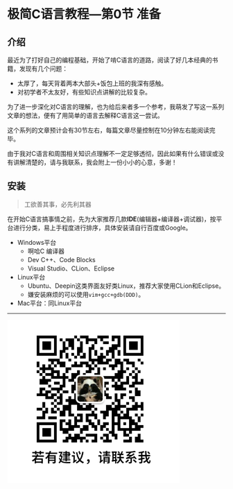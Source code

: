 # 极简C语言教程—第0节 准备

## 介绍

最近为了打好自己的编程基础，开始了啃C语言的道路，阅读了好几本经典的书籍，发现有几个问题：

- 太厚了，每天背着两本大部头+饭包上班的我深有感触。
- 对初学者不太友好，有些知识点讲解的比较复杂。

为了进一步深化对C语言的理解，也为给后来者多一个参考，我萌发了写这一系列文章的想法，便有了用简单的语言去解释C语言这一尝试。

这个系列的文章预计会有30节左右，每篇文章尽量控制在10分钟左右能阅读完毕。

由于我对C语言和周围相关知识点理解不一定足够透彻，因此如果有什么错误或没有讲解清楚的，请与我联系，我会附上一份小小的心意，多谢！

## 安装

> 工欲善其事，必先利其器

在开始C语言搞事情之前，先为大家推荐几款**IDE**(编辑器+编译器+调试器)，按平台进行分类，易上手程度进行排序，具体安装请自行百度或Google。

- Windows平台
  - 啊哈C 编译器
  - Dev C++、Code Blocks
  - Visual Studio、CLion、Eclipse
- Linux平台
  - Ubuntu、Deepin这类界面友好类Linux，推荐大家使用CLion和Eclipse。
  - 嫌安装麻烦的可以使用`vim+gcc+gdb(DDD)`。
- Mac平台：同Linux平台

---

![微信号](图片/微信号.png)